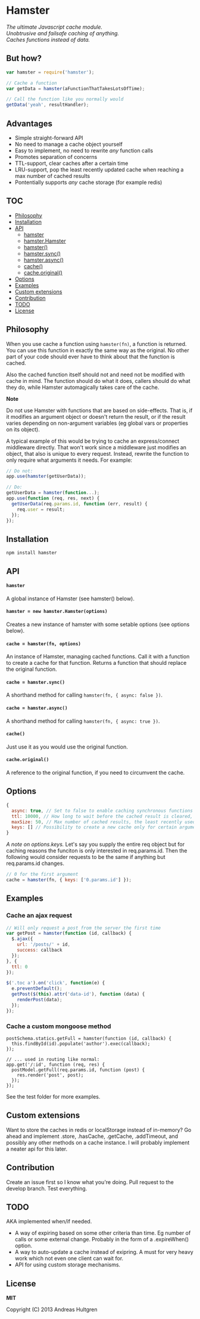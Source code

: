 # Hamster

_The ultimate Javascript cache module.  
Unobtrusive and failsafe caching of anything.  
Caches functions instead of data._


## But how?

```javascript
var hamster = require('hamster');

// Cache a function
var getData = hamster(aFunctionThatTakesLotsOfTime);

// Call the function like you normally would
getData('yeah', resultHandler);
```


## Advantages

* Simple straight-forward API
* No need to manage a cache object yourself
* Easy to implement, no need to rewrite _any_ function calls
* Promotes separation of concerns
* TTL-support, clear caches after a certain time
* LRU-support, pop the least recently updated cache when reaching a max number of cached results
* Pontentially supports _any_ cache storage (for example redis)


## TOC

* [Philosophy](#philosophy)
* [Installation](#installation)
* [API](#api)
  * [hamster](#hamster-1)
  * [hamster.Hamster](#hamster--new-hamsterhamsteroptions)
  * [hamster()](#cache--hamsterfn-options)
  * [hamster.sync()](#cache--hamstersync)
  * [hamster.async()](#cache--hamsterasync)
  * [cache()](#cache)
  * [cache.original()](#cacheoriginal)
* [Options](#options)
* [Examples](#examples)
* [Custom extensions](#custom-extensions)
* [Contribution](#contribution)
* [TODO](#todo)
* [License](#license)


## Philosophy

When you use cache a function using `hamster(fn)`, a function is returned. You
can use this function in exactly the same way as the original. No other part of
your code should ever have to think about that the function is cached.

Also the cached function itself should not and need not be modified with cache
in mind. The function should do what it does, callers should do what they do,
while Hamster automagically takes care of the cache.

**Note**

Do not use Hamster with functions that are based on side-effects. That is, if 
it modifies an argument object or doesn't return the result, or if the result 
varies depending on non-argument variables (eg global vars or properties on its 
object).

A typical example of this would be trying to cache an express/connect middleware 
directly. That won't work since a middleware just modifies an object, that also
is unique to every request. Instead, rewrite the function to only require what
arguments it needs. For example:

```javascript
// Do not:
app.use(hamster(getUserData));

// Do:
getUserData = hamster(function...);
app.use(function (req, res, next) {
  getUserData(req.params.id, function (err, result) {
    req.user = result;
  });
});
```


## Installation

`npm install hamster`


## API

#### `hamster`

A global instance of Hamster (see hamster() below).

#### `hamster = new hamster.Hamster(options)`

Creates a new instance of hamster with some setable options (see options below).

#### `cache = hamster(fn, options)`

An instance of Hamster, managing cached functions. Call it with a function to
create a cache for that function. Returns a function that should replace the
original function.

#### `cache = hamster.sync()`

A shorthand method for calling `hamster(fn, { async: false })`.

#### `cache = hamster.async()`

A shorthand method for calling `hamster(fn, { async: true })`.

#### `cache()`

Just use it as you would use the original function.

#### `cache.original()`

A reference to the original function, if you need to circumvent the cache.


## Options

```javascript
{
  async: true, // Set to false to enable caching synchronous functions
  ttl: 10000, // How long to wait before the cached result is cleared, in milliseconds
  maxSize: 50, // Max number of cached results, the least recently used will be dropped when exeeding this limit
  keys: [] // Possibility to create a new cache only for certain arguments/properties
}
```

_A note on options.keys._ Let's say you supply the entire req object but for
caching reasons the funciton is only interested in req.params.id. Then the
following would consider requests to be the same if anything but req.params.id
changes.

```javascript
// 0 for the first argument
cache = hamster(fn, { keys: ['0.params.id'] });
```


## Examples

### Cache an ajax request

```javascript
// Will only request a post from the server the first time
var getPost = hamster(function (id, callback) {
  $.ajax({
    url: '/posts/' + id,
    success: callback
  });
}, {
  ttl: 0
});

$('.toc a').on('click', function(e) {
  e.preventDefault();
  getPost($(this).attr('data-id'), function (data) {
    renderPost(data);
  });
});
```

### Cache a custom mongoose method

```javscript
postSchema.statics.getFull = hamster(function (id, callback) {
  this.findById(id).populate('author').exec(callback);
});

// ... used in routing like normal:
app.get('/:id', function (req, res) {
  postModel.getFull(req.params.id, function (post) {
    res.render('post', post);
  });
});
```

See the test folder for more examples.


## Custom extensions

Want to store the caches in redis or localStorage instead of in-memory? Go ahead
and implement .store, .hasCache, .getCache, .addTimeout, and possibly any other
methods on a cache instance. I will probably implement a neater api for this
later.


## Contribution

Create an issue first so I know what you're doing. Pull request to the develop
branch. Test everything.


## TODO

AKA implemented when/if needed.

* A way of expiring based on some other criteria than time. Eg number of calls
  or some external change. Probably in the form of a .expireWhen() option.
* A way to auto-update a cache instead of exipring. A must for very heavy work
  which not even one client can wait for.
* API for using custom storage mechanisms.


## License

**MIT**

Copyright (C) 2013 Andreas Hultgren
